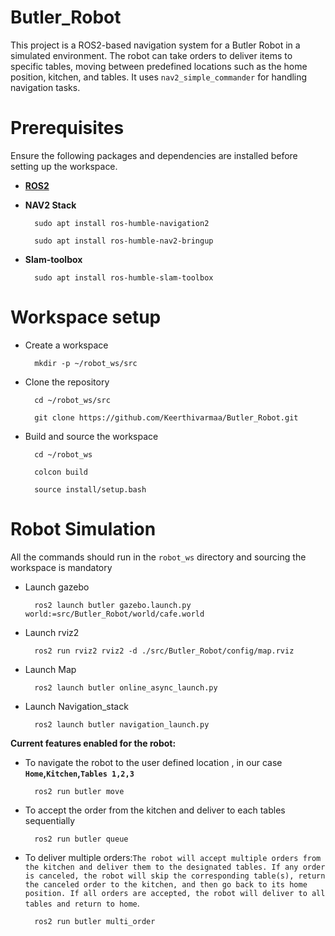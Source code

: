 # Butler_Robot

This project is a ROS2-based navigation system for a Butler Robot in a simulated environment. The robot can take orders to deliver items to specific tables, moving between predefined locations such as the home position, kitchen, and tables. It uses `nav2_simple_commander` for handling navigation tasks.

# Prerequisites

Ensure the following packages and dependencies are installed before setting up the workspace.

- **[ROS2](https://docs.ros.org/en/humble/Installation/Ubuntu-Install-Debs.html)**

- **NAV2 Stack**

        sudo apt install ros-humble-navigation2

        sudo apt install ros-humble-nav2-bringup

- **Slam-toolbox**

        sudo apt install ros-humble-slam-toolbox

# Workspace setup

- Create a workspace

        mkdir -p ~/robot_ws/src

- Clone the repository
        
        cd ~/robot_ws/src

        git clone https://github.com/Keerthivarmaa/Butler_Robot.git

- Build and source the workspace

        cd ~/robot_ws

        colcon build

        source install/setup.bash

# Robot Simulation

All the commands should run in the `robot_ws` directory and sourcing the workspace is mandatory

- Launch gazebo

        ros2 launch butler gazebo.launch.py world:=src/Butler_Robot/world/cafe.world

- Launch rviz2

        ros2 run rviz2 rviz2 -d ./src/Butler_Robot/config/map.rviz

- Launch Map 

        ros2 launch butler online_async_launch.py

- Launch Navigation_stack

        ros2 launch butler navigation_launch.py

**Current features enabled for the robot:**

- To navigate the robot to the user defined location , in our case **`Home`,`Kitchen`,`Tables 1,2,3`** 

        ros2 run butler move

- To accept the order from the kitchen and deliver to each tables sequentially

        ros2 run butler queue

- To deliver multiple orders:`The robot will accept multiple orders from the kitchen and deliver them to the designated tables. If any order is canceled, the robot will skip the corresponding table(s), return the canceled order to the kitchen, and then go back to its home position. If all orders are accepted, the robot will deliver to all tables and return to home`.

        ros2 run butler multi_order





